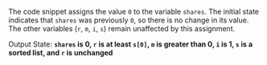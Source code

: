 The code snippet assigns the value `0` to the variable `shares`. The initial state indicates that `shares` was previously `0`, so there is no change in its value. The other variables (`r`, `m`, `i`, `s`) remain unaffected by this assignment. 

Output State: **`shares` is 0, `r` is at least `s[0]`, `m` is greater than 0, `i` is 1, `s` is a sorted list, and `r` is unchanged**